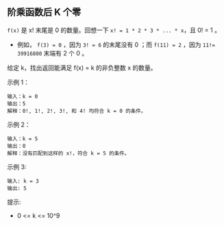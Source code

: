 ## 阶乘函数后 K 个零

`f(x)` 是 x! 末尾是 0 的数量。回想一下 `x! = 1 * 2 * 3 * ... * x`，且 0! = 1 。

* 例如， `f(3) = 0` ，因为 `3! = 6` 的末尾没有 0 ；而 `f(11) = 2` ，因为 `11!= 39916800` 末端有 2 个 0 。

给定 k，找出返回能满足 f(x) = k 的非负整数 x 的数量。


示例 1：

```
输入：k = 0
输出：5
解释：0!, 1!, 2!, 3!, 和 4! 均符合 k = 0 的条件。
```

示例 2：

```
输入：k = 5
输出：0
解释：没有匹配到这样的 x!，符合 k = 5 的条件。
```

示例 3:

```
输入: k = 3
输出: 5
```

提示:

* 0 <= k <= 10^9